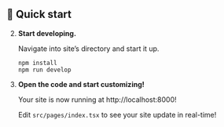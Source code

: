 ## 🚀 Quick start

2.  **Start developing.**

    Navigate into site’s directory and start it up.

    ```shell
    npm install
    npm run develop
    ```

3.  **Open the code and start customizing!**

    Your site is now running at http://localhost:8000!

    Edit `src/pages/index.tsx` to see your site update in real-time!
